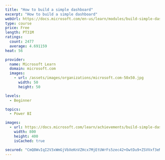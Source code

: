 ```yaml
---
title: "How to build a simple dashboard"
excerpt: "How to build a simple dashboard"
webUrl: https://docs.microsoft.com/en-us/learn/modules/build-simple-dashboard/
type: course
price: Free
length: PT31M
ratings:
  count: 2477
  average: 4.691159
heat: 56

provider:
  name: Microsoft Learn
  domain: microsoft.com
  images:
    - url: /assets/images/organizations/microsoft.com-50x50.jpg
      width: 50
      height: 50

levels:
  - Beginner

topics:
  - Power BI

images:
  - url: https://docs.microsoft.com/learn/achievements/build-simple-dashboard-social.png
    width: 800
    height: 400
    isCached: true

secured: "CmQ8WvIqI2V3xWmGjVbXeKnVZHcx7MjEtUWrFs5zec42+OwtDu9+ZSVVxf3eMMKqcBN5bCDeKT1sIRtPxBZ2oofSEwqtvgTFhzD9ACFsdd84YSUnmJyLjqt3bRdaYvArP/rnMuOotCq6saT0SU6UuF720kqAB2la4Jbw+qUYACypWw/D4ZA5PZbdWmrUhwD8CcyQBLbQfXpK7tnqH8ECiTG3NjfcOzFh5hxBZaToi8p/W3H+TyELVrNRer8VmM7vC/h2FoHtioseaYneHGR554aO6ZRf3+VsfcrXOkea7a1EDyxbZLtzLc82nkt3UPekhASsWmGVdXdsD+1hH1eMBC1a3xJx5j/m4HSR+0nkvhc8YSzPE5xCxLpyUoS6rZDzb69OW3Nk/yTRD5hYvFNx5ObBOeFGTMUR8ihIClRBdIk=;mBsycCe4Jl1MvZ2Gkjc2eQ=="
---
```


